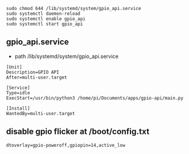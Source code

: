 ```
sudo chmod 644 /lib/systemd/system/gpio_api.service
sudo systemctl daemon-reload
sudo systemctl enable gpio_api
sudo systemctl start gpio_api
```

## gpio_api.service

- path /lib/systemd/system/gpio_api.service

```
[Unit]
Description=GPIO API
After=multi-user.target

[Service]
Type=idle
ExecStart=/usr/bin/python3 /home/pi/Documents/apps/gpio-api/main.py

[Install]
WantedBy=multi-user.target
```

## disable gpio flicker at /boot/config.txt

```
dtoverlay=gpio-poweroff,gpiopin=14,active_low
```
